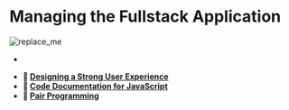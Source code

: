 # Managing the Fullstack Application

![replace_me](https://codeworks.blob.core.windows.net/public/assets/img/illustrations/placeholder.svg)

<!-- TODO Come up with reading for this week? -->
* 
<!-- TODO move elsewhere -->
* **📖 [Designing a Strong User Experience](https://codeworksacademy.com/fs-student-guide/resources/wk7/03-Creating-Good-UX)**
* **📖 [Code Documentation for JavaScript](https://codeworksacademy.com/fs-student-guide/resources/wk7/02-JSDocs)**
* **📖 [Pair Programming](https://codeworksacademy.com/fs-student-guide/resources/wk7/01-Pair-Programming)**

